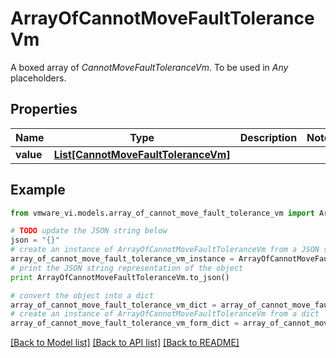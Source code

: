 # ArrayOfCannotMoveFaultToleranceVm

A boxed array of *CannotMoveFaultToleranceVm*. To be used in *Any* placeholders. 

## Properties
Name | Type | Description | Notes
------------ | ------------- | ------------- | -------------
**value** | [**List[CannotMoveFaultToleranceVm]**](CannotMoveFaultToleranceVm.md) |  | 

## Example

```python
from vmware_vi.models.array_of_cannot_move_fault_tolerance_vm import ArrayOfCannotMoveFaultToleranceVm

# TODO update the JSON string below
json = "{}"
# create an instance of ArrayOfCannotMoveFaultToleranceVm from a JSON string
array_of_cannot_move_fault_tolerance_vm_instance = ArrayOfCannotMoveFaultToleranceVm.from_json(json)
# print the JSON string representation of the object
print ArrayOfCannotMoveFaultToleranceVm.to_json()

# convert the object into a dict
array_of_cannot_move_fault_tolerance_vm_dict = array_of_cannot_move_fault_tolerance_vm_instance.to_dict()
# create an instance of ArrayOfCannotMoveFaultToleranceVm from a dict
array_of_cannot_move_fault_tolerance_vm_form_dict = array_of_cannot_move_fault_tolerance_vm.from_dict(array_of_cannot_move_fault_tolerance_vm_dict)
```
[[Back to Model list]](../README.md#documentation-for-models) [[Back to API list]](../README.md#documentation-for-api-endpoints) [[Back to README]](../README.md)


